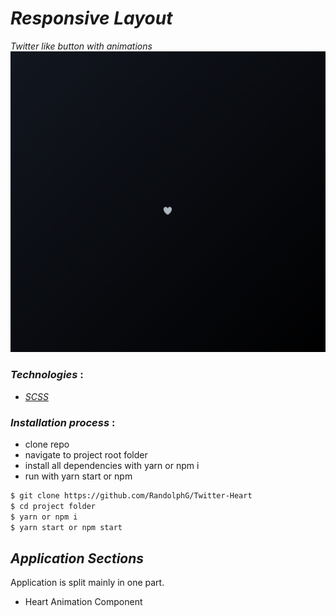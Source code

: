 # *Responsive Layout*
*Twitter like button with animations*
![HEART](./_preview.gif)




### *Technologies* :
- [*SCSS*](https://sass-lang.com/)

### *Installation process* :
- clone repo
- navigate to project root folder
- install all dependencies with yarn or npm i
- run with yarn start or npm

```bash
$ git clone https://github.com/RandolphG/Twitter-Heart
$ cd project folder
$ yarn or npm i
$ yarn start or npm start
```

## *Application Sections*

Application is split mainly in one part.
- Heart Animation Component
